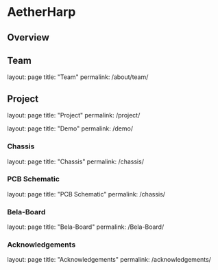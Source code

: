 
# AetherHarp

## Overview


## Team 

layout: page
title: "Team"
permalink: /about/team/



## Project 

layout: page
title: "Project"
permalink: /project/

layout: page
title: "Demo"
permalink: /demo/

### Chassis

layout: page
title: "Chassis"
permalink: /chassis/

### PCB Schematic

layout: page
title: "PCB Schematic"
permalink: /chassis/

### Bela-Board 

layout: page
title: "Bela-Board"
permalink: /Bela-Board/

### Acknowledgements

layout: page
title: "Acknowledgements"
permalink: /acknowledgements/



